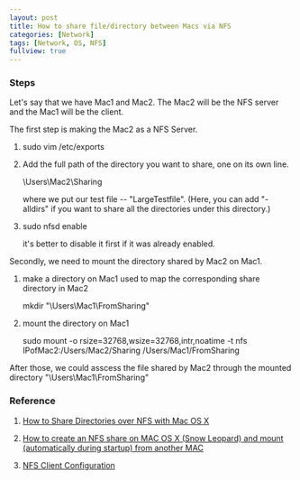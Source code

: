 ```yaml
---
layout: post
title: How to share file/directory between Macs via NFS
categories: [Network]
tags: [Network, OS, NFS]
fullview: true
---
```


### Steps
Let's say that we have Mac1 and Mac2. The Mac2 will be the NFS server and the Mac1 will be the client.

The first step is making the Mac2 as a NFS Server.

1. sudo vim /etc/exports 
2. Add the full path of the directory you want to share, one on its own line. 
	
	\Users\Mac2\Sharing
	
   where we put our test file -- "LargeTestfile". (Here, you can add "-alldirs" if you want to share all the directories under this directory.) 
	
3. sudo nfsd enable 
   
   it's better to disable it first if it was already enabled.


Secondly, we need to mount the directory shared by Mac2 on Mac1.


1. make a directory on Mac1 used to map the corresponding share directory in Mac2
	
	mkdir "\Users\Mac1\FromSharing" 

2. mount the directory on Mac1

	sudo mount -o rsize=32768,wsize=32768,intr,noatime -t nfs IPofMac2:/Users/Mac2/Sharing /Users/Mac1/FromSharing


After those, we could asscess the file shared by Mac2 through the mounted directory "\Users\Mac1\FromSharing\"      


### Reference

1. [How to Share Directories over NFS with Mac OS X](http://www.behanna.org/osx/nfs/howto1.html)

2. [How to create an NFS share on MAC OS X (Snow Leopard) and mount (automatically during startup) from another MAC](https://community.spiceworks.com/how_to/61136-how-to-create-an-nfs-share-on-mac-os-x-snow-leopard-and-mount-automatically-during-startup-from-another-mac)

3. [NFS Client Configuration](https://access.redhat.com/documentation/en-US/Red_Hat_Enterprise_Linux/6/html/Storage_Administration_Guide/nfs-clientconfig.html#s2-nfs-fstab)

